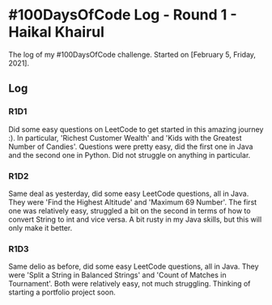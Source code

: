 # #100DaysOfCode Log - Round 1 - Haikal Khairul

The log of my #100DaysOfCode challenge. Started on [February 5, Friday, 2021].

## Log

### R1D1 
Did some easy questions on LeetCode to get started in this amazing journey :). In particular, 'Richest Customer Wealth' and 'Kids with the Greatest Number of Candies'. Questions were pretty easy, did the first one in Java and the second one in Python. Did not struggle on anything in particular.

### R1D2
Same deal as yesterday, did some easy LeetCode questions, all in Java. They were 'Find the Highest Altitude' and 'Maximum 69 Number'. The first one was relatively easy, struggled a bit on the second in terms of how to convert String to int and vice versa. A bit rusty in my Java skills, but this will only make it better.

### R1D3
Same delio as before, did some easy LeetCode questions, all in Java. They were 'Split a String in Balanced Strings' and 'Count of Matches in Tournament'. Both were relatively easy, not much struggling. Thinking of starting a portfolio project soon.